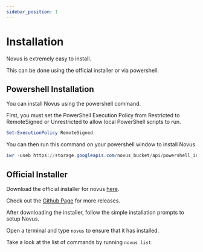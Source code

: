 ```yaml
---
sidebar_position: 1
---
```


# Installation

Novus is extremely easy to install.

This can be done using the official installer or via powershell.

## Powershell Installation

You can install Novus using the powershell command.

First, you must set the PowerShell Execution Policy from Restricted to RemoteSigned or Unrestricted to allow local PowerShell scripts to run.

```powershell
Set-ExecutionPolicy RemoteSigned
```

You can then run this command on your powershell window to install Novus

```powershell
iwr -useb https://storage.googleapis.com/novus_bucket/api/powershell_install.ps1 | iex
```

## Official Installer

Download the official installer for novus [here](https://github.com/novus-package-manager/novus/releases/download/v1.0.0/Novus.v1.0.0.Setup.exe).

Check out the [Github Page](https://github.com/novus-package-manager/novus/releases) for more releases.

After downloading the installer, follow the simple installation prompts to setup Novus.

Open a terminal and type `novus` to ensure that it has installed.

Take a look at the list of commands by running `novus list`.